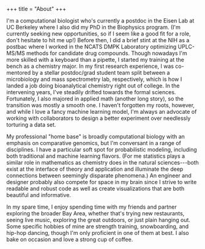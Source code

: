 +++
title = "About"
+++

I'm a computational biologist who's currently a postdoc in the Eisen Lab at UC Berkeley where I also did my PhD in the Biophysics program. (I'm currently seeking new opportunities, so if I seem like a good fit for a role, don't hesitate to hit me up!) Before then, I did a brief stint at the NIH as a postbac where I worked in the NCATS DMPK Laboratory optimizing UPLC-MS/MS methods for candidate drug compounds. Though nowadays I'm more skilled with a keyboard than a pipette, I started my training at the bench as a chemistry major. In my first research experience, I was co-mentored by a stellar postdoc/grad student team split between a microbiology and mass spectrometry lab, respectively, which is how I landed a job doing bioanalytical chemistry right out of college. In the intervening years, I've steadily drifted towards the formal sciences. Fortunately, I also majored in applied math (another long story), so the transition was mostly a smooth one. I haven't forgotten my roots, however, and while I love a fancy machine learning model, I'm always an advocate of working with collaborators to design a better experiment over needlessly torturing a data set.

My professional "home base" is broadly computational biology with an emphasis on comparative genomics, but I'm conversant in a range of disciplines. I have a particular soft spot for probabilistic modeling, including both traditional and machine learning flavors. (For me statistics plays a similar role in mathematics as chemistry does in the natural sciences---both exist at the interface of theory and application and illuminate the deep connections between seemingly disparate phenomena.) An engineer and designer probably also compete for space in my brain since I strive to write readable and robust code as well as create visualizations that are both beautiful and informative.

In my spare time, I enjoy spending time with my friends and partner exploring the broader Bay Area, whether that's trying new restaurants, seeing live music, exploring the great outdoors, or just plain hanging out. Some specific hobbies of mine are strength training, snowboarding, and hip-hop dancing, though I'm only proficient in one of them at best. I also bake on occasion and love a strong cup of coffee.
